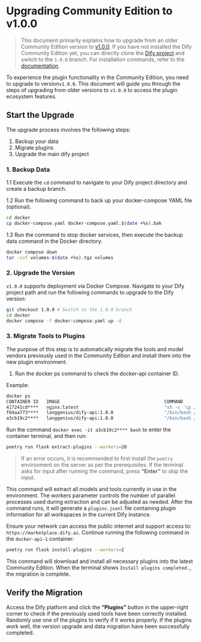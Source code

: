 # Upgrading Community Edition to v1.0.0

> This document primarily explains how to upgrade from an older Community Edition version to [v1.0.0](https://github.com/langgenius/dify/releases/tag/1.0.0). If you have not installed the Dify Community Edition yet, you can directly clone the [Dify project](https://github.com/langgenius/dify) and switch to the `1.0.0` branch. For installation commands, refer to the [documentation](https://docs.dify.ai/zh-hans/getting-started/install-self-hosted/docker-compose).

To experience the plugin functionality in the Community Edition, you need to upgrade to version`v1.0.0`. This document will guide you through the steps of upgrading from older versions to `v1.0.0` to access the plugin ecosystem features.

## Start the Upgrade

The upgrade process involves the following steps:

1. Backup your data
2. Migrate plugins
3. Upgrade the main dify project

### 1. Backup Data

1.1 Execute the `cd` command to navigate to your Dify project directory and create a backup branch.

1.2 Run the following command to back up your docker-compose YAML file (optional).

```bash
cd docker
cp docker-compose.yaml docker-compose.yaml.$(date +%s).bak
```

1.3 Run the command to stop docker services, then execute the backup data command in the Docker directory.

```bash
docker compose down
tar -cvf volumes-$(date +%s).tgz volumes
```

### 2. Upgrade the Version

`v1.0.0` supports deployment via Docker Compose. Navigate to your Dify project path and run the following commands to upgrade to the Dify version:

```bash
git checkout 1.0.0 # Switch to the 1.0.0 branch
cd docker
docker compose -f docker-compose.yaml up -d
```

### 3. Migrate Tools to Plugins

The purpose of this step is to automatically migrate the tools and model vendors previously used in the Community Edition and install them into the new plugin environment.

1.	Run the docker ps command to check the docker-api container ID.

Example:

```bash
docker ps
CONTAINER ID   IMAGE                                       COMMAND                  CREATED       STATUS                 PORTS                                                                                                                             NAMES
417241cd****   nginx:latest                                "sh -c 'cp /docker-e…"   3 hours ago   Up 3 hours             0.0.0.0:80->80/tcp, :::80->80/tcp, 0.0.0.0:443->443/tcp, :::443->443/tcp                                                          docker-nginx-1
f84aa773****   langgenius/dify-api:1.0.0                   "/bin/bash /entrypoi…"   3 hours ago   Up 3 hours             5001/tcp                                                                                                                          docker-worker-1
a3cb19c2****   langgenius/dify-api:1.0.0                   "/bin/bash /entrypoi…"   3 hours ago   Up 3 hours             5001/tcp                                                                                                                          docker-api-1
```

Run the command `docker exec -it a3cb19c2**** bash` to enter the container terminal, and then run:

```bash
poetry run flask extract-plugins --workers=20
```

> If an error occurs, it is recommended to first install the `poetry` environment on the server as per the prerequisites. If the terminal asks for input after running the command, press **“Enter”** to skip the input.

This command will extract all models and tools currently in use in the environment. The workers parameter controls the number of parallel processes used during extraction and can be adjusted as needed. After the command runs, it will generate a `plugins.jsonl` file containing plugin information for all workspaces in the current Dify instance.

Ensure your network can access the public internet and support access to: `https://marketplace.dify.ai`. Continue running the following command in the `docker-api-1` container:

```bash
poetry run flask install-plugins --workers=2
```

This command will download and install all necessary plugins into the latest Community Edition. When the terminal shows `Install plugins completed.`, the migration is complete.

## Verify the Migration

Access the Dify platform and click the **“Plugins”** button in the upper-right corner to check if the previously used tools have been correctly installed. Randomly use one of the plugins to verify if it works properly. If the plugins work well, the version upgrade and data migration have been successfully completed.
